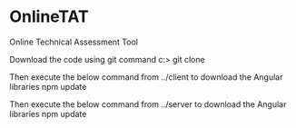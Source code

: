 # OnlineTAT
Online Technical Assessment Tool

Download the code using git command
c:\> git clone <git URL> 
  
  Then execute the below command from ../client to download the Angular libraries
   npm update
   
   Then execute the below command from ../server to download the Angular libraries
   npm update
